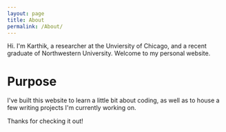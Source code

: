 ```yaml
---
layout: page
title: About
permalink: /About/
---
```


Hi. I'm Karthik, a researcher at the Unviersity of Chicago, and a recent graduate of Northwestern University. Welcome to my personal website. 

# Purpose 
I've built this website to learn a little bit about coding, as well as to house a few writing projects I'm currently working on. 

Thanks for checking it out! 
